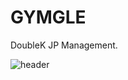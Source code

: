 # GYMGLE
DoubleK JP Management.

![header](https://capsule-render.vercel.app/api?type=waving&color=ff6d1c&height=300&section=header&text=☀GYMGLE🍎%20&fontSize=90&fontColor=ffffff)
